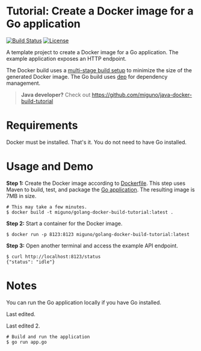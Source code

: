 # Tutorial: Create a Docker image for a Go application

[![Build Status](https://travis-ci.org/miguno/golang-docker-build-tutorial.svg?branch=master)](https://travis-ci.org/miguno/golang-docker-build-tutorial)
[![License](https://img.shields.io/badge/License-Apache%202.0-blue.svg)](https://opensource.org/licenses/Apache-2.0)

A template project to create a Docker image for a Go application.
The example application exposes an HTTP endpoint.

The Docker build uses a [multi-stage build setup](https://docs.docker.com/develop/develop-images/multistage-build/)
to minimize the size of the generated Docker image.  The Go build uses [dep](https://github.com/golang/dep) for
dependency management.

> **Java developer?** Check out https://github.com/miguno/java-docker-build-tutorial


# Requirements

Docker must be installed. That's it. You do not need to have Go installed.


# Usage and Demo

**Step 1:** Create the Docker image according to [Dockerfile](Dockerfile).
This step uses Maven to build, test, and package the [Go application](app.go).
The resulting image is 7MB in size.

```shell
# This may take a few minutes.
$ docker build -t miguno/golang-docker-build-tutorial:latest .
```

**Step 2:** Start a container for the Docker image.

```shell
$ docker run -p 8123:8123 miguno/golang-docker-build-tutorial:latest
```

**Step 3:** Open another terminal and access the example API endpoint.

```shell
$ curl http://localhost:8123/status
{"status": "idle"}
```


# Notes

You can run the Go application locally if you have Go installed.

Last edited.

Last edited 2.

```shell
# Build and run the application
$ go run app.go
```
